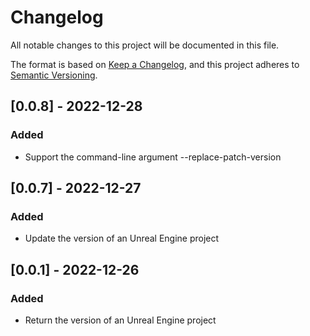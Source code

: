 # Changelog

All notable changes to this project will be documented in this file.

The format is based on [Keep a Changelog](https://keepachangelog.com/en/1.0.0/), 
and this project adheres to [Semantic Versioning](https://semver.org/spec/v2.0.0.html).


## [0.0.8] - 2022-12-28
### Added
- Support the command-line argument --replace-patch-version

## [0.0.7] - 2022-12-27
### Added
- Update the version of an Unreal Engine project

## [0.0.1] - 2022-12-26
### Added
- Return the version of an Unreal Engine project